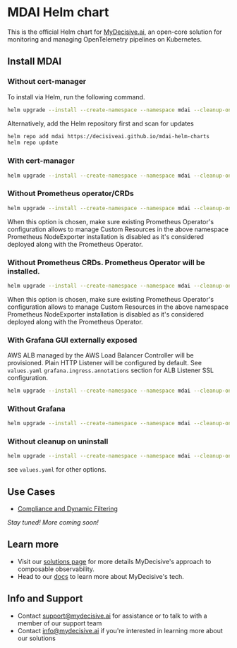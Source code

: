 # MDAI Helm chart

This is the official Helm chart for [MyDecisive.ai](https://www.mydecisive.ai/), an open-core solution for monitoring and managing OpenTelemetry pipelines on Kubernetes. 

## Install MDAI

### Without cert-manager

To install via Helm, run the following command.

```bash
helm upgrade --install --create-namespace --namespace mdai --cleanup-on-fail --wait-for-jobs mdai .
```

Alternatively, add the Helm repository first and scan for updates

```bash
helm repo add mdai https://decisiveai.github.io/mdai-helm-charts
helm repo update
```

### With cert-manager

```bash
helm upgrade --install --create-namespace --namespace mdai --cleanup-on-fail --wait-for-jobs --set mdai-operator.webhooks.certManager.enabled=true --set mdai-operator.webhooks.autoGenerateCert.enabled=false mdai .
```

### Without Prometheus operator/CRDs
```bash
helm upgrade --install --create-namespace --namespace mdai --cleanup-on-fail --wait-for-jobs --set kubeprometheusstack.crds.enabled=false --set kubeprometheusstack.prometheusOperator.enabled=false --set kubeprometheusstack.nodeExporter.enabled=false mdai .
```
When this option is chosen, make sure existing Prometheus Operator's configuration allows to manage Custom Resources in the above namespace
Prometheus NodeExporter  installation is disabled as it's considered deployed along with the Prometheus Operator.

### Without Prometheus CRDs. Prometheus Operator will be installed.
```bash
helm upgrade --install --create-namespace --namespace mdai --cleanup-on-fail --wait-for-jobs --set kubeprometheusstack.crds.enabled=false --set kubeprometheusstack.nodeExporter.enabled=false mdai .
```
When this option is chosen, make sure existing Prometheus Operator's configuration allows to manage Custom Resources in the above namespace
Prometheus NodeExporter  installation is disabled as it's considered deployed along with the Prometheus Operator.


### With Grafana GUI externally exposed
AWS ALB managed by the AWS Load Balancer Controller will be provisioned. Plain HTTP Listener will be configured by default. See `values.yaml` `grafana.ingress.annotations` section for ALB Listener SSL configuration.
```bash
helm upgrade --install --create-namespace --namespace mdai --cleanup-on-fail --wait-for-jobs --set kubeprometheusstack.grafana.ingress.enabled=true mdai .
```

### Without Grafana
```bash
helm upgrade --install --create-namespace --namespace mdai --cleanup-on-fail --wait-for-jobs -f without_grafana.yaml mdai .
```

### Without cleanup on uninstall

```bash
helm upgrade --install --create-namespace --namespace mdai --cleanup-on-fail --wait-for-jobs --set cleanup=false mdai .
```

see `values.yaml` for other options.

## Use Cases

- [Compliance and Dynamic Filtering](./USAGE/compliance_filtering/start_here.md)

*Stay tuned! More coming soon!*

## Learn more

* Visit our [solutions page](https://www.mydecisive.ai/solutions) for more details MyDecisive's approach to composable observability. 
* Head to our [docs](https://docs.mydecisive.ai/) to learn more about MyDecisive's tech.

## Info and Support 

* Contact [support@mydecisive.ai](mailto:support@mydecisive.ai) for assistance or to talk to with a member of our support team
* Contact [info@mydecisive.ai](mailto:info@mydecisive.ai) if you're interested in learning more about our solutions

